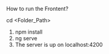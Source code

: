 How to run the Frontent?

cd <Folder_Path>

1. npm install
2. ng serve
3. The server is up on localhost:4200